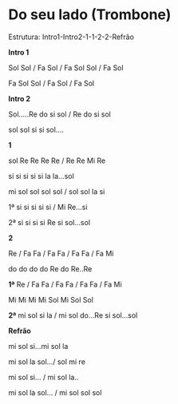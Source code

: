 # **Do seu lado (Trombone)**

Estrutura: Intro1-Intro2-1-1-2-2-Refrão

**Intro 1**

Sol Sol / Fa Sol / Fa Sol Sol / Fa Sol

Fa Sol Sol / Fa Sol / Fa Sol

**Intro 2**

Sol.....Re do si sol / Re do si sol

sol sol si si sol....

**1**

sol Re Re Re Re / Re Re Mi Re

si si si si si la la...sol

mi sol sol sol sol / sol sol la si

1ª si si si si si / Mi Re...si

2ª si si si si Re si sol...sol

**2**

Re / Fa Fa / Fa Fa / Fa Fa / Fa Mi

do do do do Re do Re..Re

**1ª** Re / Fa Fa / Fa Fa / Fa Fa / Fa Mi

Mi Mi Mi Mi Sol Mi Sol Sol

**2ª** mi sol si la / mi sol do...Re si sol...sol

**Refrão**

mi sol si...mi sol la

mi sol la sol.../ sol mi re

mi sol si... / mi sol la..

mi sol la sol... / mi sol sol sol